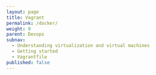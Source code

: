 ```yaml
---
layout: page
title: Vagrant
permalink: /docker/
weight: 9
parent: Devops
subnav:
  - Understanding virtualization and virtual machines
  - Getting started
  - Vagrantfile
published: false
---
```

